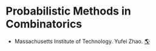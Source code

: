 # Probabilistic Methods in Combinatorics
- Massachusetts Institute of Technology. Yufei Zhao.
[:earth_americas:](https://yufeizhao.com/pm/)
